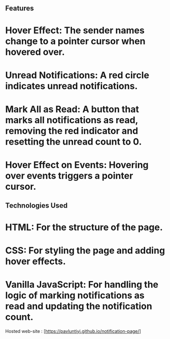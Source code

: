 ## Features
# Hover Effect: The sender names change to a pointer cursor when hovered over.
# Unread Notifications: A red circle indicates unread notifications.
# Mark All as Read: A button that marks all notifications as read, removing the red indicator and resetting the unread count to 0.
# Hover Effect on Events: Hovering over events triggers a pointer cursor.

## Technologies Used
# HTML: For the structure of the page.
# CSS: For styling the page and adding hover effects.
# Vanilla JavaScript: For handling the logic of marking notifications as read and updating the notification count.

Hosted web-site : [https://pavluntiyj.github.io/notification-page/]
